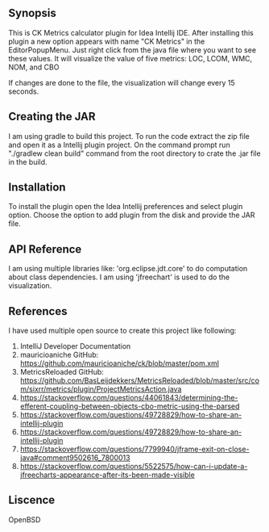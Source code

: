 ## Synopsis

This is CK Metrics calculator plugin for Idea Intellij IDE. 
After installing this plugin a new option appears with name "CK Metrics" in the EditorPopupMenu.
Just right click from the java file where you want to see these values.
It will visualize the value of five metrics: 
LOC, LCOM, WMC, NOM, and CBO

If changes are done to the file, the visualization will change every 15 seconds.

## Creating the JAR

I am using gradle to build this project.
To run the code extract the zip file and open it as a Intellij plugin project.
On the command prompt run "./gradlew clean build" command from the root directory to crate the .jar file in the build.

## Installation

To install the plugin open the Idea Intellij preferences and select plugin option. 
Choose the option to add plugin from the disk and provide the JAR file.

## API Reference

I am using multiple libraries like: 'org.eclipse.jdt.core' to do computation about class dependencies.
I am using 'jfreechart' is used to do the visualization.

## References

I have used multiple open source to create this project like following:

1. IntelliJ Developer Documentation
2. mauricioaniche GitHub: https://github.com/mauricioaniche/ck/blob/master/pom.xml
3. MetricsReloaded GitHub: https://github.com/BasLeijdekkers/MetricsReloaded/blob/master/src/com/sixrr/metrics/plugin/ProjectMetricsAction.java
4. https://stackoverflow.com/questions/44061843/determining-the-efferent-coupling-between-objects-cbo-metric-using-the-parsed
5. https://stackoverflow.com/questions/49728829/how-to-share-an-intellij-plugin
6. https://stackoverflow.com/questions/49728829/how-to-share-an-intellij-plugin
7. https://stackoverflow.com/questions/7799940/jframe-exit-on-close-java#comment9502616_7800013
8. https://stackoverflow.com/questions/5522575/how-can-i-update-a-jfreecharts-appearance-after-its-been-made-visible

## Liscence
OpenBSD

